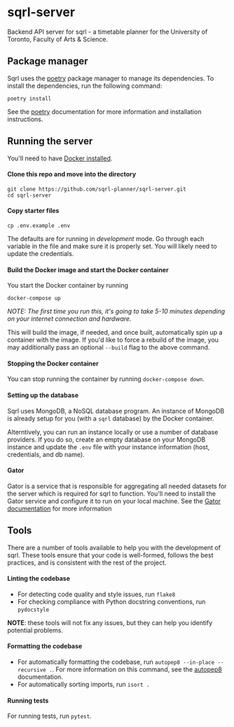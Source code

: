 # sqrl-server
 Backend API server for sqrl - a timetable planner for the University of Toronto, Faculty of Arts & Science.

## Package manager
Sqrl uses the [poetry](https://python-poetry.org/) package manager to manage its dependencies. To install the dependencies, run the following command:
```
poetry install
```
See the [poetry](https://python-poetry.org/) documentation for more information and
installation instructions.

 ## Running the server
 You'll need to have [Docker installed](https://docs.docker.com/get-docker/).

 #### Clone this repo and move into the directory
 ```shell
 git clone https://github.com/sqrl-planner/sqrl-server.git
 cd sqrl-server
 ```

 #### Copy starter files
 ```shell
 cp .env.example .env
 ```
 The defaults are for running in *development* mode. Go through each variable in the file and make sure it is properly set. You will likely need to update the
 credentials.

 #### Build the Docker image and start the Docker container

You start the Docker container by running
```shell
docker-compose up
```
*NOTE: The first time you run this, it's going to take 5-10 minutes depending on your internet connection and hardware.*

This will build the image, if needed, and once built, automatically spin up a container with the image. If you'd like to force a rebuild of the image, you may additionally pass an optional ``--build`` flag to the above command.

#### Stopping the Docker container

You can stop running the container by running ``docker-compose down``.

#### Setting up the database

Sqrl uses MongoDB, a NoSQL database program. An instance of MongoDB is already setup for you (with a ``sqrl`` database) by the Docker container.

Alterntively, you can run an instance locally or use a number of database providers. If you do so, create an empty database on your MongoDB instance and update the ``.env`` file with your instance information (host, credentials, and db name).

#### Gator
Gator is a service that is responsible for aggregating all needed datasets for the server which is required for sqrl to function. You'll need to install the Gator service and configure it to run on your local machine. See the [Gator documentation](https://github.com/sqrl-planner/gator/blob/main/README.md) for more information

## Tools

There are a number of tools available to help you with the development of sqrl. These tools ensure that your code is well-formed, follows the best practices, and
is consistent with the rest of the project.

#### Linting the codebase
- For detecting code quality and style issues, run ``flake8``
- For checking compliance with Python docstring conventions, run ``pydocstyle``

**NOTE**: these tools will not fix any issues, but they can help you identify potential problems.

#### Formatting the codebase
- For automatically formatting the codebase, run ``autopep8 --in-place --recursive .``. For more information on this command, see the [autopep8](https://pypi.python.org/pypi/autopep8) documentation.
- For automatically sorting imports, run ``isort .``

#### Running tests
For running tests, run ``pytest``.
